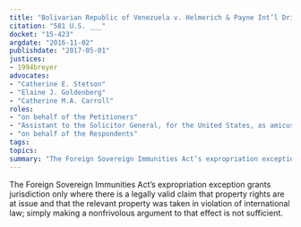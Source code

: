 ```yaml
---
title: "Bolivarian Republic of Venezuela v. Helmerich & Payne Int’l Drilling Co."
citation: "581 U.S. ___"
docket: "15-423"
argdate: "2016-11-02"
publishdate: "2017-05-01"
justices:
- 1994breyer
advocates:
- "Catherine E. Stetson"
- "Elaine J. Goldenberg"
- "Catherine M.A. Carroll"
roles:
- "on behalf of the Petitioners"
- "Assistant to the Solicitor General, for the United States, as amicus curiae, supporting the Petitioners"
- "on behalf of the Respondents"
tags:
topics:
summary: "The Foreign Sovereign Immunities Act’s expropriation exception grants jurisdiction only where there is a legally valid claim that property rights are at issue and that the relevant property was taken in violation of international law; simply making a nonfrivolous argument to that effect is not sufficient."
---
```

The Foreign Sovereign Immunities Act’s expropriation exception grants jurisdiction only where there is a legally valid claim that property rights are at issue and that the relevant property was taken in violation of international law; simply making a nonfrivolous argument to that effect is not sufficient.


